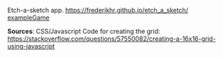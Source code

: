 Etch-a-sketch app. https://frederikhr.github.io/etch_a_sketch/
[exampleGame](example.png)


**Sources**:
CSS/Javascript Code for creating the grid: https://stackoverflow.com/questions/57550082/creating-a-16x16-grid-using-javascript
